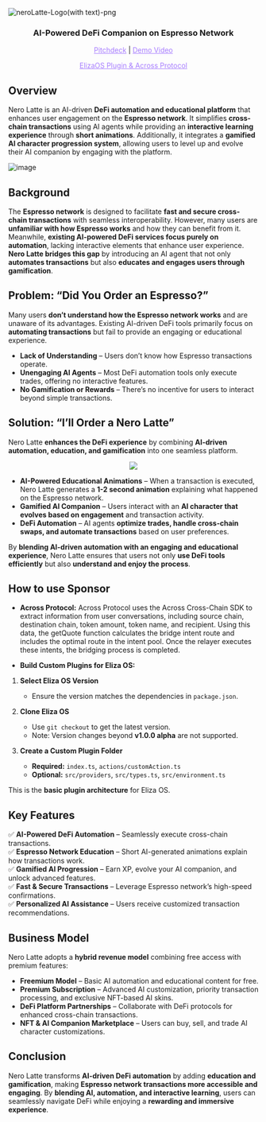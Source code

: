 ![neroLatte-Logo(with text)-png](https://github.com/user-attachments/assets/32b91dd6-01d6-425b-b130-844f03847b21)

<h3 align="center">AI-Powered DeFi Companion on Espresso Network</h3>

<p align="center">
  <a href="https://www.figma.com/deck/S2wbmpBoyj6emPGKRDjuqh" style="color: #a77dff">Pitchdeck</a> | <a href="https://youtu.be/4RPZj5tezj8" style="color: #a77dff">Demo Video</a>
</p>

<p align="center">
  <a href="https://github.com/chan3785/plugin-across" style="color: #a77dff">ElizaOS Plugin & Across Protocol</a>
</p>

## Overview  
Nero Latte is an AI-driven **DeFi automation and educational platform** that enhances user engagement on the **Espresso network**. It simplifies **cross-chain transactions** using AI agents while providing an **interactive learning experience** through **short animations**. Additionally, it integrates a **gamified AI character progression system**, allowing users to level up and evolve their AI companion by engaging with the platform.  

![image](https://github.com/user-attachments/assets/3b7f6740-9693-417e-b361-7dd85a28b70a)

## Background  
The **Espresso network** is designed to facilitate **fast and secure cross-chain transactions** with seamless interoperability. However, many users are **unfamiliar with how Espresso works** and how they can benefit from it. Meanwhile, **existing AI-powered DeFi services focus purely on automation**, lacking interactive elements that enhance user experience. **Nero Latte bridges this gap** by introducing an AI agent that not only **automates transactions** but also **educates and engages users through gamification**.  

## Problem: “Did You Order an Espresso?”  
Many users **don’t understand how the Espresso network works** and are unaware of its advantages. Existing AI-driven DeFi tools primarily focus on **automating transactions** but fail to provide an engaging or educational experience.  

- **Lack of Understanding** – Users don’t know how Espresso transactions operate.  
- **Unengaging AI Agents** – Most DeFi automation tools only execute trades, offering no interactive features.  
- **No Gamification or Rewards** – There’s no incentive for users to interact beyond simple transactions.  

## Solution: “I’ll Order a Nero Latte”  
Nero Latte **enhances the DeFi experience** by combining **AI-driven automation, education, and gamification** into one seamless platform.  

<p align="center">
  <img src="https://github.com/user-attachments/assets/2befb895-366a-41bc-a8b3-e9812cb7601c">
</p>

- **AI-Powered Educational Animations** – When a transaction is executed, Nero Latte generates a **1-2 second animation** explaining what happened on the Espresso network.  
- **Gamified AI Companion** – Users interact with an **AI character that evolves based on engagement** and transaction activity.  
- **DeFi Automation** – AI agents **optimize trades, handle cross-chain swaps, and automate transactions** based on user preferences.  

By **blending AI-driven automation with an engaging and educational experience**, Nero Latte ensures that users not only **use DeFi tools efficiently** but also **understand and enjoy the process**.  

## How to use Sponsor
- **Across Protocol:** Across Protocol uses the Across Cross-Chain SDK to extract information from user conversations, including source chain, destination chain, token amount, token name, and recipient. Using this data, the getQuote function calculates the bridge intent route and includes the optimal route in the intent pool. Once the relayer executes these intents, the bridging process is completed.

- **Build Custom Plugins for Eliza OS:**  

1. **Select Eliza OS Version**  
   - Ensure the version matches the dependencies in `package.json`.  

2. **Clone Eliza OS**  
   - Use `git checkout` to get the latest version.  
   - Note: Version changes beyond **v1.0.0 alpha** are not supported.  

3. **Create a Custom Plugin Folder**  
   - **Required:** `index.ts`, `actions/customAction.ts`  
   - **Optional:** `src/providers`, `src/types.ts`, `src/environment.ts`  

This is the **basic plugin architecture** for Eliza OS.

## Key Features  
✅ **AI-Powered DeFi Automation** – Seamlessly execute cross-chain transactions.  
✅ **Espresso Network Education** – Short AI-generated animations explain how transactions work.  
✅ **Gamified AI Progression** – Earn XP, evolve your AI companion, and unlock advanced features.  
✅ **Fast & Secure Transactions** – Leverage Espresso network’s high-speed confirmations.  
✅ **Personalized AI Assistance** – Users receive customized transaction recommendations.  

## Business Model  
Nero Latte adopts a **hybrid revenue model** combining free access with premium features:  

- **Freemium Model** – Basic AI automation and educational content for free.  
- **Premium Subscription** – Advanced AI customization, priority transaction processing, and exclusive NFT-based AI skins.  
- **DeFi Platform Partnerships** – Collaborate with DeFi protocols for enhanced cross-chain transactions.  
- **NFT & AI Companion Marketplace** – Users can buy, sell, and trade AI character customizations.  

## Conclusion  
Nero Latte transforms **AI-driven DeFi automation** by adding **education and gamification**, making **Espresso network transactions more accessible and engaging**. By **blending AI, automation, and interactive learning**, users can seamlessly navigate DeFi while enjoying a **rewarding and immersive experience**.
